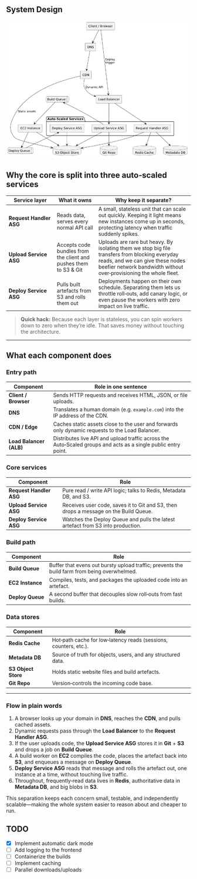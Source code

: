 ## System Design
![Architecture](silver_architecture.png)
## Why the core is split into three auto‑scaled services

| Service layer           | What it owns                                                     | Why keep it separate?                                                                                                                                                                                   |
| ----------------------- | ---------------------------------------------------------------- | ------------------------------------------------------------------------------------------------------------------------------------------------------------------------------------------------------- |
| **Request Handler ASG** | Reads data, serves every normal API call                         | A small, stateless unit that can scale out quickly. Keeping it light means new instances come up in seconds, protecting latency when traffic suddenly spikes.                                           |
| **Upload Service ASG**  | Accepts code bundles from the client and pushes them to S3 & Git | Uploads are rare but heavy. By isolating them we stop big file transfers from blocking everyday reads, and we can give these nodes beefier network bandwidth without over‑provisioning the whole fleet. |
| **Deploy Service ASG**  | Pulls built artefacts from S3 and rolls them out                 | Deployments happen on their own schedule. Separating them lets us throttle roll‑outs, add canary logic, or even pause the workers with zero impact on live traffic.                                     |

> **Quick hack:**
> Because each layer is stateless, you can spin workers down to zero when they’re idle. That saves money without touching the architecture.

---

## What each component does

### Entry path

| Component               | Role in one sentence                                                                                           |
| ----------------------- | -------------------------------------------------------------------------------------------------------------- |
| **Client / Browser**    | Sends HTTP requests and receives HTML, JSON, or file uploads.                                                  |
| **DNS**                 | Translates a human domain (e.g. `example.com`) into the IP address of the CDN.                                 |
| **CDN / Edge**          | Caches static assets close to the user and forwards only dynamic requests to the Load Balancer.                |
| **Load Balancer (ALB)** | Distributes live API and upload traffic across the Auto‑Scaled groups and acts as a single public entry point. |

### Core services

| Component               | Role                                                                                 |
| ----------------------- | ------------------------------------------------------------------------------------ |
| **Request Handler ASG** | Pure read / write API logic; talks to Redis, Metadata DB, and S3.                    |
| **Upload Service ASG**  | Receives user code, saves it to Git and S3, then drops a message on the Build Queue. |
| **Deploy Service ASG**  | Watches the Deploy Queue and pulls the latest artefact from S3 into production.      |

### Build path

| Component        | Role                                                                                         |
| ---------------- | -------------------------------------------------------------------------------------------- |
| **Build Queue**  | Buffer that evens out bursty upload traffic; prevents the build farm from being overwhelmed. |
| **EC2 Instance** | Compiles, tests, and packages the uploaded code into an artefact.                            |
| **Deploy Queue** | A second buffer that decouples slow roll‑outs from fast builds.                              |

### Data stores

| Component           | Role                                                             |
| ------------------- | ---------------------------------------------------------------- |
| **Redis Cache**     | Hot‑path cache for low‑latency reads (sessions, counters, etc.). |
| **Metadata DB**     | Source of truth for objects, users, and any structured data.     |
| **S3 Object Store** | Holds static website files and build artefacts.                  |
| **Git Repo**        | Version‑controls the incoming code base.                         |

---

### Flow in plain words

1. A browser looks up your domain in **DNS**, reaches the **CDN**, and pulls cached assets.
2. Dynamic requests pass through the **Load Balancer** to the **Request Handler ASG**.
3. If the user uploads code, the **Upload Service ASG** stores it in **Git** + **S3** and drops a job on **Build Queue**.
4. A build worker on **EC2** compiles the code, places the artefact back into **S3**, and enqueues a message on **Deploy Queue**.
5. **Deploy Service ASG** reads that message and rolls the artefact out, one instance at a time, without touching live traffic.
6. Throughout, frequently‑read data lives in **Redis**, authoritative data in **Metadata DB**, and big blobs in **S3**.

This separation keeps each concern small, testable, and independently scalable—making the whole system easier to reason about and cheaper to run.


## TODO

* [x] Implement automatic dark mode
* [ ] Add logging to the frontend
* [ ] Containerize the builds
* [ ] Implement caching
* [ ] Parallel downloads/uploads
